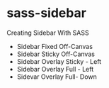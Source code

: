# sass-sidebar
Creating Sidebar With SASS

- Sidebar Fixed Off-Canvas
- Sidebar Sticky Off-Canvas
- Sidebar Overlay Sticky - Left
- Sidebar Overlay Full - Left
- Sidevar Overlay Full- Down
